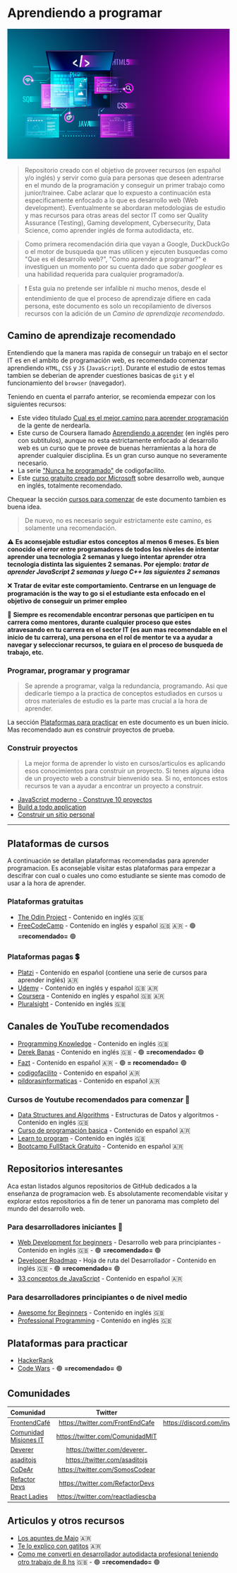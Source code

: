 # Aprendiendo a programar
![Aprendiendo a programar](./images/web-programming.jpeg)

> Repositorio creado con el objetivo de proveer recursos (en español y/o inglés) y servir como guía para personas que deseen adentrarse en el mundo de la programación y conseguir un primer trabajo como junior/trainee. Cabe aclarar que lo expuesto a continuación esta especificamente enfocado a lo que es desarrollo web (Web development). Eventualmente se abordaran metodologias de estudio y mas recursos para otras areas del sector IT como ser Quality Assurance (Testing), Gaming development, Cybersecurity, Data Science, como aprender inglés de forma autodidacta, etc.

> Como primera recomendación diria que vayan a Google, DuckDuckGo o el motor de busqueda que mas utilicen y ejecuten busquedas como "Que es el desarrollo web?", "Como aprender a programar?" e investiguen un momento por su cuenta dado que _saber googlear_ es una habilidad requerida para cualquier programador/a.

> :exclamation: Esta guia no pretende ser infalible ni mucho menos, desde el entendimiento de que el proceso de aprendizaje difiere en cada persona, este documento es solo un recopilamiento de diversos recursos con la adición de un *Camino de aprendizaje recomendado*.

## Camino de aprendizaje recomendado
Entendiendo que la manera mas rapida de conseguir un trabajo en el sector IT es en el ambito de programación web, es recomendado comenzar aprendiendo `HTML`, `CSS` y `JS` (`JavaScript`). Durante el estudio de estos temas tambien se deberian de aprender cuestiones basicas de `git` y el funcionamiento del `browser` (navegador).

Teniendo en cuenta el parrafo anterior, se recomienda empezar con los siguientes recursos:

- Este video titulado [Cual es el mejor camino para aprender programación](https://www.youtube.com/watch?v=zULelxw4U5A) de la gente de nerdearla.
- Este curso de Coursera llamado [Aprendiendo a aprender](https://www.coursera.org/learn/learning-how-to-learn) (en inglés pero con subtitulos), aunque no esta estrictamente enfocado al desarrollo web es un curso que te provee de buenas herramientas a la hora de aprender cualquier disciplina. Es un gran curso aunque no severamente necesario.
- La serie ["Nunca he programado"](https://www.youtube.com/watch?v=lcQBY3JsQw4&list=PLpOqH6AE0tNhMCyl-22Q9xoama6cgytg9) de codigofacilito.
- Este [curso gratuito creado por Microsoft](https://github.com/microsoft/Web-Dev-For-Beginners) sobre desarrollo web, aunque en inglés, totalmente recomendado. 

Chequear la sección [cursos para comenzar](#cursos-de-youtube-recomendados-para-comenzar) de este documento tambien es buena idea. 

> De nuevo, no es necesario seguir estrictamente este camino, es solamente una recomendación.

:warning: **Es aconsejable estudiar estos conceptos al menos 6 meses. Es bien conocido el error entre programadores de todos los niveles de intentar aprender una tecnologia 2 semanas y luego intentar aprender otra tecnologia distinta las siguientes 2 semanas. Por ejemplo: _tratar de aprender JavaScript 2 semanas y luego C++ las siguientes 2 semanas_**

:x: **Tratar de evitar este comportamiento. Centrarse en un lenguage de programación is the way to go si el estudiante esta enfocado en el objetivo de conseguir un primer empleo**

:green_book: **Siempre es recomendable encontrar personas que participen en tu carrera como mentores, durante cualquier proceso que estes atravesando en tu carrera en el sector IT (es aun mas recomendable en el inicio de tu carrera), una persona en el rol de mentor te va a ayudar a navegar y seleccionar recursos, te guiara en el proceso de busqueda de trabajo, etc.**

### Programar, programar y programar
> Se aprende a programar, valga la redundancia, programando. Asi que dedicarle tiempo a la practica de conceptos estudiados en cursos u otros materiales de estudio es la parte mas crucial a la hora de aprender.

La sección [Plataformas para practicar](#plataformas-para-practicar) en este documento es un buen inicio. Mas recomendado aun es construir proyectos de prueba.

### Construir proyectos
> La mejor forma de aprender lo visto en cursos/articulos es aplicando esos conocimientos para construir un proyecto. Si tenes alguna idea de un proyecto web a construir bienvenido sea. Si no, entonces estos recursos te van a ayudar a encontrar un proyecto a construir.

- [JavaScript moderno - Construye 10 proyectos](https://www.udemy.com/course/javascript-moderno-guia-definitiva-construye-10-proyectos/) 
- [Build a todo application](https://enlight.nyc/projects/to-do) 
- [Construir un sitio personal](https://enlight.nyc/projects/build-a-personal-website) 

---

## Plataformas de cursos
A continuación se detallan plataformas recomendadas para aprender programacion. Es aconsejable visitar estas plataformas para empezar a descifrar con cual o cuales uno como estudiante se siente mas comodo de usar a la hora de aprender.

### Plataformas gratuitas 
- [The Odin Project](https://theodinproject.com) - Contenido en inglés :uk:
- [FreeCodeCamp](https://www.freecodecamp.org) - Contenido en inglés y español :uk: :argentina: - :green_circle: __=recomendado=__ :green_circle:

### Plataformas pagas :heavy_dollar_sign:
- [Platzi](https://platzi.com/home) - Contenido en español (contiene una serie de cursos para aprender inglés) :argentina:
- [Udemy](https://www.udemy.com) - Contenido en inglés y español :uk: :argentina:
- [Coursera](https://www.coursera.org/) - Contenido en inglés y español :uk: :argentina:
- [Pluralsight](https://www.pluralsight.com/) - Contenido en inglés :uk:

## Canales de YouTube recomendados
- [Programming Knowledge](https://www.youtube.com/c/ProgrammingKnowledge/) - Contenido en inglés :uk:
- [Derek Banas](https://www.youtube.com/c/derekbanas/) - Contenido en inglés :uk: - :green_circle: __=recomendado=__ :green_circle:
- [Fazt](https://www.youtube.com/c/FaztTech/videos) - Contenido en español :argentina: - :green_circle: __= recomendado=__ :green_circle:
- [codigofacilito](https://www.youtube.com/user/codigofacilito) - Contenido en español :argentina: 
- [pildorasinformaticas](https://www.youtube.com/c/pildorasinformaticas/) - Contenido en español :argentina:

### Cursos de Youtube recomendados para comenzar :beginner:
- [Data Structures and Algorithms](https://www.youtube.com/watch?v=DBFZBWzNuEc&list=PLS1QulWo1RIbHVs3Z_r5cj4pnH2AxfjH9) - Estructuras de Datos y algoritmos - Contenido en inglés :uk:
- [Curso de programación basica](https://www.youtube.com/watch?v=lcQBY3JsQw4&list=PLpOqH6AE0tNhMCyl-22Q9xoama6cgytg9) - Contenido en español :argentina:
- [Learn to program](https://www.youtube.com/watch?v=nwjAHQERL08&list=PLGLfVvz_LVvTn3cK5e6LjhgGiSeVlIRwt) - Contenido en inglés :uk:
- [Bootcamp FullStack Gratuito](https://www.youtube.com/watch?v=wTpuKOhGfJE&list=PLV8x_i1fqBw0Kn_fBIZTa3wS_VZAqddX7) - Contenido en español :argentina:

## Repositorios interesantes
Aca estan listados algunos repositorios de GitHub dedicados a la enseñanza de programacion web. Es absolutamente recomendable visitar y explorar estos repositorios a fin de tener un panorama mas completo del mundo del desarrollo web.

### Para desarrolladores iniciantes :beginner:
- [Web Development for beginners](https://github.com/microsoft/Web-Dev-For-Beginners) - Desarrollo web para principiantes - Contenido en inglés :uk: - :green_circle: __=recomendado=__ :green_circle:
- [Developer Roadmap](https://github.com/kamranahmedse/developer-roadmap) - Hoja de ruta del Desarrollador - Contenido en inglés :uk: - :green_circle: __=recomendado=__ :green_circle:
- [33 conceptos de JavaScript](https://github.com/adonismendozaperez/33-js-conceptos) - Contenido en español :argentina:

### Para desarrolladores principiantes o de nivel medio
- [Awesome for Beginners](https://github.com/MunGell/awesome-for-beginners) - Contenido en inglés :uk:
- [Professional Programming](https://github.com/charlax/professional-programming) - Contenido en inglés :uk:

## Plataformas para practicar
- [HackerRank](https://www.hackerrank.com/)
- [Code Wars](https://www.codewars.com/dashboard) - :green_circle: __=recomendado=__ :green_circle:

## Comunidades

| Comunidad                                                  | Twitter                            | Discord                                 |
| :-------------                                             | :----------:                       | -----------:                            |
| [FrontendCafé](frontend.cafe)                              | https://twitter.com/FrontEndCafe   | https://discord.com/invite/frontendcafe |
| [Comunidad Misiones IT](https://comit.ar/)                 | https://twitter.com/ComunidadMIT   | -                                       |
| [Deverer](https://deverer.com/)                            | https://twitter.com/deverer_       | -                                       |
| [asaditojs](https://igbio.co/asaditojs)                    | https://twitter.com/asaditojs      | -                                       |
| [CoDeAr](https://codear.org/)                              | https://twitter.com/SomosCodear    | -                                       |
| [Refactor Devs](https://www.twitch.tv/refactordevs)        | https://twitter.com/RefactorDevs   | -                                       |
| [React Ladies](https://www.instagram.com/reactladies.cba/) | https://twitter.com/reactladiescba | -                                        |

## Articulos y otros recursos
- [Los apuntes de Majo](https://losapuntesdemajo.now.sh/) :argentina:
- [Te lo explico con gatitos](https://teloexplicocongatitos.com/) :argentina:
- [Como me converti en desarrollador autodidacta profesional teniendo otro trabajo de 8 hs](https://dev.to/carstenbehrens/how-i-became-a-professional-self-taught-developer-in-germany-while-working-a-full-time-job-djd) :uk: - :green_circle: __=recomendado=__ :green_circle: 

